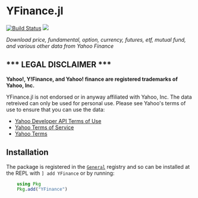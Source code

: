 # YFinance.jl
[![Build Status](https://github.com/eohne/YFinance.jl/actions/workflows/CI.yml/badge.svg?branch=master)](https://github.com/eohne/YFinance.jl/actions/workflows/CI.yml?query=branch%3Amaster) [![][docs-stable-img]][docs-stable-url]  


*Download price, fundamental, option, currency, futures, etf, mutual fund, and various other data from Yahoo Finance*  


## \*\*\* LEGAL DISCLAIMER \*\*\*
**Yahoo!, Y!Finance, and Yahoo! finance are registered trademarks of
Yahoo, Inc.**

YFinance.jl is not endorsed or in anyway affiliated with Yahoo, Inc. The data retreived can only be used for personal use. 
Please see Yahoo's terms of use to ensure that you can use the data:
 - [Yahoo Developer API Terms of Use](https://policies.yahoo.com/us/en/yahoo/terms/product-atos/apiforydn/index.htm)
 - [Yahoo Terms of Service](https://legal.yahoo.com/us/en/yahoo/terms/otos/index.html)
 - [Yahoo Terms](https://policies.yahoo.com/us/en/yahoo/terms/index.htm)


## Installation

The package is registered in the [`General`](https://github.com/JuliaRegistries/General) registry and so can be installed at the REPL with `] add YFinance` or by running:
```julia 
    using Pkg 
    Pkg.add("YFinance")
```

[docs-stable-img]: https://img.shields.io/badge/docs-stable-blue.svg
[docs-stable-url]: https://eohne.github.io/YFinance.jl/stable/

